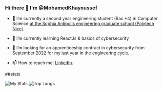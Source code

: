 ### Hi there 👋 I'm @MohamedKhayoussef

  - 🔭 I’m currently a second year engineering student (Bac +4) in Computer Science [at the Sophia Antipolis engineering graduate school (Polytech Nice)](https://polytech.univ-cotedazur.fr/).

  - 🌱 I’m currently learning ReactJs & basics of cybersecurity 

  -  🤔 I’m looking for an apprenticeship contract in cybersecurity from September 2022 for my last year in the engineering cycle.

  -  📫 How to reach me: [LinkedIn](https://www.linkedin.com/in/khayoussef-mohamed-59767a15b/).

  <!--
  **khayoussef-mohamed/khayoussef-mohamed** is a ✨ _special_ ✨ repository because its `README.md` (this file) appears on your GitHub profile.

  Here are some ideas to get you started:

  - 🔭 I’m currently student in Computer Science [at the Sophia Antipolis engineering graduate school (Polytech Nice)](https://polytech.univ-cotedazur.fr/).
  - 🌱 I’m currently learning ...
  - 👯 I’m looking to collaborate on ...
  - 🤔 I’m looking for help with ...
  - 💬 Ask me about ...
  - 📫 How to reach me: ...
  - 😄 Pronouns: ...
  - ⚡ Fun fact: ...
  -->

##stats

![My Stats](https://github-readme-stats.vercel.app/api?username=khayoussef-mohamed&theme=cobalt&show_icons=true)
![Top Langs](https://github-readme-stats.vercel.app/api/top-langs/?username=khayoussef-mohamed&theme=cobalt&layout=compact)
